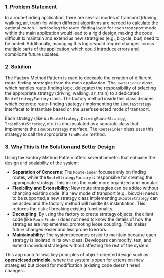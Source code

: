 ﻿### 1. Problem Statement
In a route-finding application, there are several modes of transport (driving, walking, air, train) for which different algorithms are needed to calculate the optimal routes. Hardcoding the route-finding logic for each transport mode within the main application would lead to a rigid design, making the code difficult to maintain and extend as new strategies (e.g., bicycle, bus) need to be added. Additionally, managing this logic would require changes across multiple parts of the application, which could introduce errors and complicate future updates.

### 2. Solution
The Factory Method Pattern is used to decouple the creation of different route-finding strategies from the main application. The `RouteFinder` class, which handles route-finding logic, delegates the responsibility of selecting the appropriate strategy (driving, walking, air, train) to a dedicated `RouteStrategyFactory` class. The factory method inside this class decides which concrete route-finding strategy (implementing the `IRouteStrategy` interface) to instantiate based on the user’s selected mode of transport.

Each strategy (like `AirRouteStrategy`, `DrivingRouteStrategy`, `TrainRouteStrategy`, etc.) is encapsulated as a separate class that implements the `IRouteStrategy` interface. The `RouteFinder` class uses this strategy to call the appropriate `FindRoute` method.

### 3. Why This Is the Solution and Better Design
Using the Factory Method Pattern offers several benefits that enhance the design and scalability of the system:
- **Separation of Concerns**: The `RouteFinder` focuses only on finding routes, while the `RouteStrategyFactory` is responsible for creating the appropriate strategy. This makes the code more organized and modular.
- **Flexibility and Extensibility**: New route strategies can be added without changing existing code. If a new mode of transport (e.g., bicycle) needs to be supported, a new strategy class implementing `IRouteStrategy` can be added and the factory method will handle its instantiation. This reduces the risk of breaking existing functionality.
- **Decoupling**: By using the factory to create strategy objects, the client code (like `RouteFinder`) does not need to know the details of how the strategies are implemented, promoting loose coupling. This makes future changes easier and less prone to errors.
- **Maintainability**: The system becomes easier to maintain because each strategy is isolated in its own class. Developers can modify, test, and extend individual strategies without affecting the rest of the system.

This approach follows key principles of object-oriented design such as **open/closed principle**, where the system is open for extension (new strategies) but closed for modification (existing code doesn't need changes).